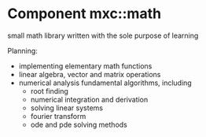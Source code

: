 # Component mxc::math
small math library written with the sole purpose of learning

Planning:
- implementing elementary math functions
- linear algebra, vector and matrix operations
- numerical analysis fundamental algorithms, including
  - root finding
  - numerical integration and derivation
  - solving linear systems
  - fourier transform
  - ode and pde solving methods

